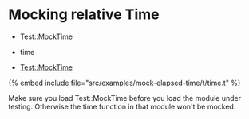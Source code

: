 # Mocking relative Time

* Test::MockTime
* time

* [Test::MockTime](https://metacpan.org/pod/Test::MockTime)

{% embed include file="src/examples/mock-elapsed-time/t/time.t" %}


Make sure you load Test::MockTime before you load the module under testing. Otherwise the time function in that module won't be mocked.



